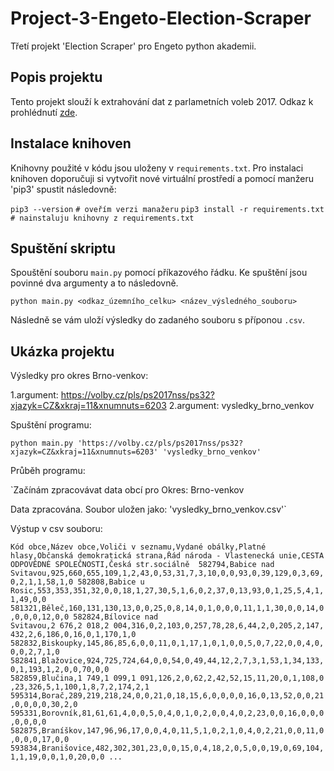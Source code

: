 # Project-3-Engeto-Election-Scraper

Třetí projekt 'Election Scraper' pro Engeto python akademii.

## Popis projektu

Tento projekt slouží k extrahování dat z parlametních voleb 2017. Odkaz k prohlédnutí [zde](https://volby.cz/pls/ps2017nss/ps3?xjazyk=CZ).

## Instalace knihoven

Knihovny použité v kódu jsou uloženy v `requirements.txt`. Pro instalaci knihoven doporučuji si vytvořit nové virtuální prostředí a pomocí manžeru 'pip3' spustit následovně:

`pip3 --version`                      `# oveřím verzi manažeru`
`pip3 install -r requirements.txt`    `# nainstaluju knihovny z requirements.txt`

## Spuštění skriptu

Spouštění souboru `main.py` pomocí příkazového řádku.
Ke spuštění jsou povinné dva argumenty a to následovně.

`python main.py <odkaz_územního_celku> <název_výsledného_souboru>`

Následně se vám uloží výsledky do zadaného souboru s příponou `.csv`.

## Ukázka projektu

Výsledky pro okres Brno-venkov:

1.argument: https://volby.cz/pls/ps2017nss/ps32?xjazyk=CZ&xkraj=11&xnumnuts=6203
2.argument: vysledky_brno_venkov

Spuštění programu:

`python main.py 'https://volby.cz/pls/ps2017nss/ps32?xjazyk=CZ&xkraj=11&xnumnuts=6203' 'vysledky_brno_venkov'`

Průběh programu:

`Začínám zpracovávat data obcí pro
Okres: Brno-venkov

Data zpracována. Soubor uložen jako: 'vysledky_brno_venkov.csv'`

Výstup v csv souboru:

`Kód obce,Název obce,Voliči v seznamu,Vydané obálky,Platné hlasy,Občanská demokratická strana,Řád národa - Vlastenecká unie,CESTA ODPOVĚDNÉ SPOLEČNOSTI,Česká str.sociálně 
582794,Babice nad Svitavou,925,660,655,109,1,2,43,0,53,31,7,3,10,0,0,93,0,39,129,0,3,69,0,2,1,1,58,1,0
582808,Babice u Rosic,553,353,351,32,0,0,18,1,27,30,5,1,6,0,2,37,0,13,93,0,1,25,5,4,1,1,49,0,0
581321,Běleč,160,131,130,13,0,0,25,0,8,14,0,1,0,0,0,11,1,1,30,0,0,14,0,0,0,0,12,0,0
582824,Bílovice nad Svitavou,2 676,2 018,2 004,316,0,2,103,0,257,78,28,6,44,2,0,205,2,147,432,2,6,186,0,16,0,1,170,1,0
582832,Biskoupky,145,86,85,6,0,0,11,0,1,17,1,0,1,0,0,5,0,7,22,0,0,4,0,0,0,2,7,1,0
582841,Blažovice,924,725,724,64,0,0,54,0,49,44,12,2,7,3,1,53,1,34,133,0,1,193,1,2,0,0,70,0,0
582859,Blučina,1 749,1 099,1 091,126,2,0,62,2,42,52,15,11,20,0,1,108,0,23,326,5,1,100,1,8,7,2,174,2,1
595314,Borač,289,219,218,24,0,0,21,0,18,15,6,0,0,0,0,16,0,13,52,0,0,21,0,0,0,0,30,2,0
595331,Borovník,81,61,61,4,0,0,5,0,4,0,1,0,2,0,0,4,0,2,23,0,0,16,0,0,0,0,0,0,0
582875,Braníškov,147,96,96,17,0,0,4,0,11,5,1,0,2,1,0,4,0,2,21,0,0,11,0,0,0,0,17,0,0
593834,Branišovice,482,302,301,23,0,0,15,0,4,18,2,0,5,0,0,19,0,69,104,1,1,19,0,0,1,0,20,0,0
...`
